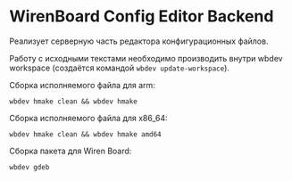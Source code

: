WirenBoard Config Editor Backend
================================

Реализует серверную часть редактора конфигурационных файлов.

Работу с исходными текстами необходимо производить внутри wbdev workspace
(создаётся командой `wbdev update-workspace`).

Сборка исполняемого файла для arm:

```
wbdev hmake clean && wbdev hmake
```

Сборка исполняемого файла для x86_64:

```
wbdev hmake clean && wbdev hmake amd64
```

Сборка пакета для Wiren Board:
```
wbdev gdeb
```
